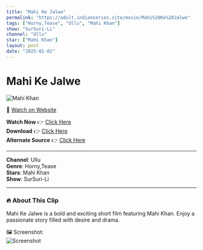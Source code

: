 ```yaml
---
title: "Mahi Ke Jalwe"
permalink: "https://adult.indianseries.site/movie/Mahi%20Ke%20Jalwe"
tags: ["Horny,Tease", "Ullu", "Mahi Khan"]
show: "SurSuri-Li"
channel: "Ullu"
star: ["Mahi Khan"]
layout: post
date: "2025-01-01"
---
```


# Mahi Ke Jalwe

![Mahi Khan](https://shorts.desisins.com/wp-content/uploads/2024/10/Mahi-Khan-Ke-Nasha-SurSuri-Li-Ullu-DesiSins.com_.jpg)

🔗 [Watch on Website](https://adult.indianseries.site/movie/Mahi%20Ke%20Jalwe)

**Watch Now** 👉 [Click Here](https://adult.indianseries.site/movie/Mahi%20Ke%20Jalwe)  
**Download** 👉 [Click Here](https://adult.indianseries.site/movie/Mahi%20Ke%20Jalwe)  
**Alternate Source** 👉 [Click Here](https://adult.indianseries.site/movie/Mahi%20Ke%20Jalwe)

---

**Channel**: Ullu  
**Genre**: Horny,Tease  
**Stars**: Mahi Khan  
**Show**: SurSuri-Li

---

### 🔥 About This Clip

Mahi Ke Jalwe is a bold and exciting short film featuring Mahi Khan. Enjoy a passionate story filled with desire and drama.
 
🖼️ Screenshot:  
![Screenshot](https://shorts.desisins.com/wp-content/uploads/2024/10/Mahi-Khan-Ke-Nasha-SurSuri-Li-Ullu-DesiSins.com_.jpg)
